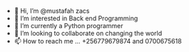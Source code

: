 - 👋 Hi, I’m @mustafah zacs
- 👀 I’m interested in Back end Programming 
- 🌱 I’m currently a Python programmer
- 💞️ I’m looking to collaborate on changing the world
- 📫 How to reach me ... +256779679874 and 0700675618

<!---
zacUg/zacUg is a ✨ special ✨ repository because its `README.md` (this file) appears on your GitHub profile.
You can click the Preview link to take a look at your changes.
--->
